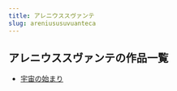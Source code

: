 ```yaml
---
title: アレニウススヴァンテ
slug: areniususuvuanteca
---
```


## アレニウススヴァンテの作品一覧

- [宇宙の始まり](yuzhounoshimari-7c6)
